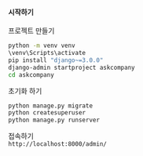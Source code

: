 #### 시작하기

프로젝트 만들기

```bash
python -m venv venv
\venv\Scripts\activate
pip install "django~=3.0.0"
django-admin startproject askcompany
cd askcompany
```
초기화 하기  
```bash
python manage.py migrate
python createsuperuser
python manage.py runserver
```
접속하기  
`http://localhost:8000/admin/`
